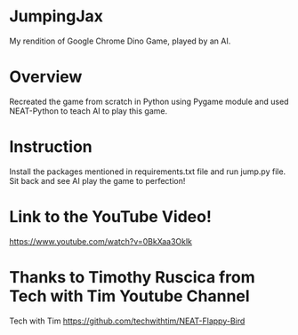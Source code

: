 # JumpingJax
My rendition of Google Chrome Dino Game, played by an AI.

# Overview
Recreated the game from scratch in Python using Pygame module and used NEAT-Python to teach AI to play this game.

# Instruction
Install the packages mentioned in requirements.txt file and run jump.py file. Sit back and see AI play the game to perfection!

# Link to the YouTube Video!
https://www.youtube.com/watch?v=0BkXaa3Oklk

# Thanks to Timothy Ruscica from Tech with Tim Youtube Channel
Tech with Tim
https://github.com/techwithtim/NEAT-Flappy-Bird
